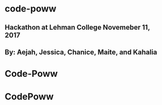 # code-poww
## Hackathon at Lehman College Novemeber 11, 2017
## By: Aejah, Jessica, Chanice, Maite, and Kahalia
# Code-Poww
# CodePoww
